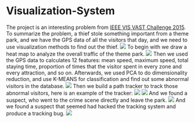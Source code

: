 # Visualization-System
The project is an interesting problem from [IEEE VIS VAST Challenge 2015](http://ieeevis.org/year/2015/info/call-participation/vast-challenge). To summarize the problem, a thief stole something important from a theme park, and we have the GPS data of all the visitors that day, and we need to use visualization methods to find out the thief.
![](http://www.yejunli.com/wp-content/uploads/Visualization9-494x350.png)
To begin with we draw a heat map to analyze the overall traffic of the theme park.
![](http://www.yejunli.com/wp-content/uploads/Visualization6.gif)
Then we used the GPS data to calculates 12 features: mean speed, maximum speed,  total staying time, proportion of times that the visitor spent in every zone and every attraction, and so on.
Afterwards, we used PCA to do dimensionality reduction, and use K-MEANS for classification and find out some abnormal visitors in the database.
![](http://www.yejunli.com/wp-content/uploads/Visualization7.gif)
Then we build a path tracker to track those abnormal visitors, here is an example of the tracker:
![](http://www.yejunli.com/wp-content/uploads/Visualization8-649x336.jpg)
![](http://www.yejunli.com/wp-content/uploads/Visualization4.gif)
And we found a suspect, who went to the crime scene directly and leave the park.
![](http://www.yejunli.com/wp-content/uploads/Visualization2.gif)
And we found a suspect that seemed had hacked the tracking system and produce a tracking bug.
![](http://www.yejunli.com/wp-content/uploads/Visualization3.gif)